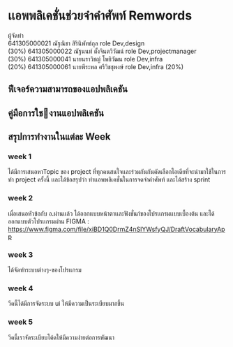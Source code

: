 # เเอพพลิเคชั่นช่วยจำคำศัพท์ Remwords

ผู้จัดทำ <br>
641305000021  ณัฐณิชา สิรินิพัทธ์กุล   role Dev,design<br> (30%)
641305000022  ณัฐนนท์ ตั้งจินตวิวัฒน์  role Dev,projectmanager<br> (30%)
641305000041  นายนราวิชญ์ โพธิวัฒน  role Dev,infra<br> (20%)
641305000061  นายพีระพล ศรีวิชชุพงษ์ role Dev,infra (20%)

## ฟีเจอร์ความสามารถของแอปพลิเคชัน

## คู่มือการใชงานแอปพลิเคชัน

## สรุปการทำงานในแต่ละ Week 

### week 1 
ได้มีการเสนอหาTopic ของ project ที่ทุกคนสนใจเเละร่วมกันกันคัดเลือกไอเดียที่จะนำมาใช้ในการทำ project ครั้งนี้ เเละได้ข้อสรุปว่า ทำเเอพพลิเคชั่นในการจดจำคำศัพท์
และได้สร้าง sprint 
### week 2 
เมื่อเสนอหัวข้อกับ อ.ผ่านเเล้ว ได้ออกเเบบหน้าตาเเละฟังชั่นก์ของโปรเเกรมเเบบเบื้องต้น 
และได้ออกแบบตัวโปรเเกรมผ่าน FIGMA : https://www.figma.com/file/xiBD1Q0DrmZ4nSlYWsfyQJ/DraftVocabularyApp

### week 3 
ได้จัดทำระบบต่างๆ-ของโปรเเกรม 

### week 4
วีคนี้ได้มีการจัดระบบ ui ให้มีความเป็นระเบียบมากขึ้น

### week 5
วีคนี้เราจัดระเบียบโค้ดให้มีความง่ายต่อการพัฒนา
